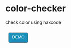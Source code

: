 # color-checker
check color using haxcode



<a href='https://priceless-lamport-bdc776.netlify.app/' target='_blank'>
<input type='button' style='padding-left:11px;padding-top:6px;padding-right:10px;padding-bottom:10px;margin-left:9px;margin-top:10px;margin-right:10px;margin-bottom:10px;background-color:#1b90bb;color:#FFFFFF;border-left-width:1px;border-top-width:1px;border-right-width:1px;border-bottom-width:1px;border-color:#b5b5b5;border-radius:5px;cursor:pointer' value='DEMO' onMouseOver=this.style.backgroundColor='#FFFFFF';this.style.color='#1b90bb';this.style.borderColor='#d5d5d5' onMouseOut=this.style.backgroundColor='#1b90bb';this.style.color='#FFFFFF';this.style.borderColor='#b5b5b5' />
</a>
